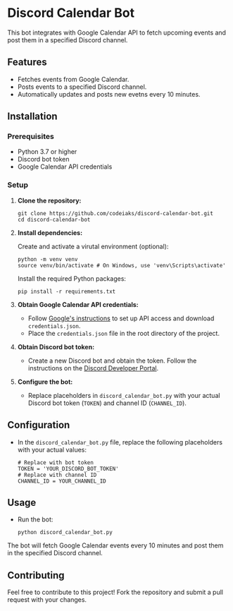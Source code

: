 # Discord Calendar Bot

This bot integrates with Google Calendar API to fetch upcoming events and post them in a specified Discord channel.

## Features

- Fetches events from Google Calendar.
- Posts events to a specified Discord channel.
- Automatically updates and posts new evetns every 10 minutes.

## Installation

### Prerequisites

- Python 3.7 or higher
- Discord bot token
- Google Calendar API credentials

### Setup

1. **Clone the repository:**

   ```
   git clone https://github.com/codeiaks/discord-calendar-bot.git
   cd discord-calendar-bot
   ```

2. **Install dependencies:**

   Create and activate a virutal environment (optional):

   ```
   python -m venv venv
   source venv/bin/activate # On Windows, use 'venv\Scripts\activate'
   ```

   Install the required Python packages:

   ```
   pip install -r requirements.txt
   ```

3. **Obtain Google Calendar API credentials:**

   - Follow [Google's instructions](https://developers.google.com/calendar/api/quickstart/python) to set up API access and download `credentials.json`.
   - Place the `credentials.json` file in the root directory of the project.

4. **Obtain Discord bot token:**

   - Create a new Discord bot and obtain the token. Follow the instructions on the [Discord Developer Portal](https://discord.com/developers/docs/intro).

5. **Configure the bot:**

   - Replace placeholders in `discord_calendar_bot.py` with your actual Discord bot token (`TOKEN`) and channel ID (`CHANNEL_ID`).

## Configuration

- In the `discord_calendar_bot.py` file, replace the following placeholders with your actual values:

  ```
  # Replace with bot token
  TOKEN = 'YOUR_DISCORD_BOT_TOKEN'
  # Replace with channel ID
  CHANNEL_ID = YOUR_CHANNEL_ID
  ```

## Usage

- Run the bot:

  ```
  python discord_calendar_bot.py
  ```

The bot will fetch Google Calendar events every 10 minutes and post them in the specified Discord channel.

## Contributing

Feel free to contribute to this project! Fork the repository and submit a pull request with your changes.
